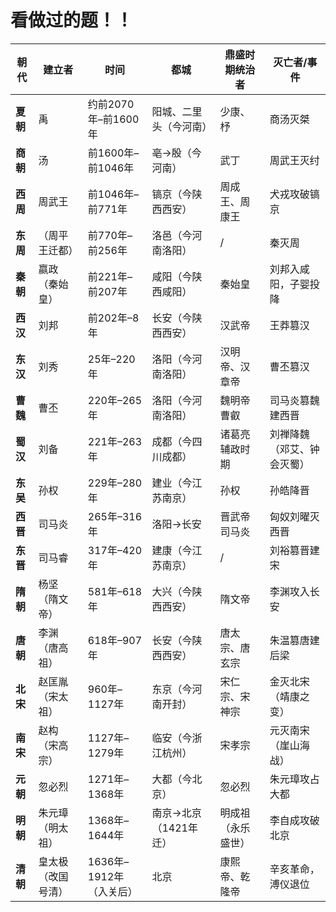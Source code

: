 # 看做过的题！！

| **朝代** | **建立者**   | **时间**           | **都城**        | **鼎盛时期统治者** | **灭亡者/事件**    |
| ------ | --------- | ---------------- | ------------- | ----------- | ------------- |
| **夏朝** | 禹         | 约前2070年–前1600年   | 阳城、二里头（今河南）   | 少康、杼        | 商汤灭桀          |
| **商朝** | 汤         | 前1600年–前1046年    | 亳→殷（今河南）      | 武丁          | 周武王灭纣         |
| **西周** | 周武王       | 前1046年–前771年     | 镐京（今陕西西安）     | 周成王、周康王     | 犬戎攻破镐京        |
| **东周** | （周平王迁都）   | 前770年–前256年      | 洛邑（今河南洛阳）     | /           | 秦灭周           |
| **秦朝** | 嬴政（秦始皇）   | 前221年–前207年      | 咸阳（今陕西咸阳）     | 秦始皇         | 刘邦入咸阳，子婴投降    |
| **西汉** | 刘邦        | 前202年–8年         | 长安（今陕西西安）     | 汉武帝         | 王莽篡汉          |
| **东汉** | 刘秀        | 25年–220年         | 洛阳（今河南洛阳）     | 汉明帝、汉章帝     | 曹丕篡汉          |
| **曹魏** | 曹丕        | 220年–265年        | 洛阳（今河南洛阳）     | 魏明帝曹叡       | 司马炎篡魏建西晋      |
| **蜀汉** | 刘备        | 221年–263年        | 成都（今四川成都）     | 诸葛亮辅政时期     | 刘禅降魏（邓艾、钟会灭蜀） |
| **东吴** | 孙权        | 229年–280年        | 建业（今江苏南京）     | 孙权          | 孙皓降晋          |
| **西晋** | 司马炎       | 265年–316年        | 洛阳→长安         | 晋武帝司马炎      | 匈奴刘曜灭西晋       |
| **东晋** | 司马睿       | 317年–420年        | 建康（今江苏南京）     | /           | 刘裕篡晋建宋        |
| **隋朝** | 杨坚（隋文帝）   | 581年–618年        | 大兴（今陕西西安）     | 隋文帝         | 李渊攻入长安        |
| **唐朝** | 李渊（唐高祖）   | 618年–907年        | 长安（今陕西西安）     | 唐太宗、唐玄宗     | 朱温篡唐建后梁       |
| **北宋** | 赵匡胤（宋太祖）  | 960年–1127年       | 东京（今河南开封）     | 宋仁宗、宋神宗     | 金灭北宋（靖康之变）    |
| **南宋** | 赵构（宋高宗）   | 1127年–1279年      | 临安（今浙江杭州）     | 宋孝宗         | 元灭南宋（崖山海战）    |
| **元朝** | 忽必烈       | 1271年–1368年      | 大都（今北京）       | 忽必烈         | 朱元璋攻占大都       |
| **明朝** | 朱元璋（明太祖）  | 1368年–1644年      | 南京→北京（1421年迁） | 明成祖（永乐盛世）   | 李自成攻破北京       |
| **清朝** | 皇太极（改国号清） | 1636年–1912年（入关后） | 北京            | 康熙帝、乾隆帝     | 辛亥革命，溥仪退位     |
